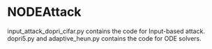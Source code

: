 # NODEAttack

input_attack_dopri_cifar.py contains the code for Input-based attack. dopri5.py and adaptive_heun.py contains the code for ODE solvers.

